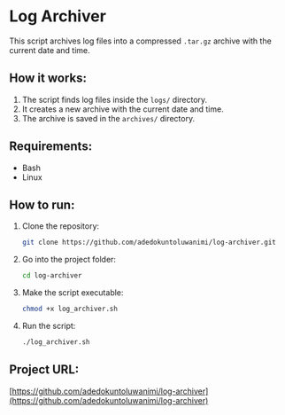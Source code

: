# Log Archiver

This script archives log files into a compressed `.tar.gz` archive with the current date and time.

## How it works:
1. The script finds log files inside the `logs/` directory.
2. It creates a new archive with the current date and time.
3. The archive is saved in the `archives/` directory.

## Requirements:
- Bash
- Linux

## How to run:
1. Clone the repository:
    ```bash
    git clone https://github.com/adedokuntoluwanimi/log-archiver.git
    ```
2. Go into the project folder:
    ```bash
    cd log-archiver
    ```
3. Make the script executable:
    ```bash
    chmod +x log_archiver.sh
    ```
4. Run the script:
    ```bash
    ./log_archiver.sh
    ```

## Project URL:
[https://github.com/adedokuntoluwanimi/log-archiver](https://github.com/adedokuntoluwanimi/log-archiver)

